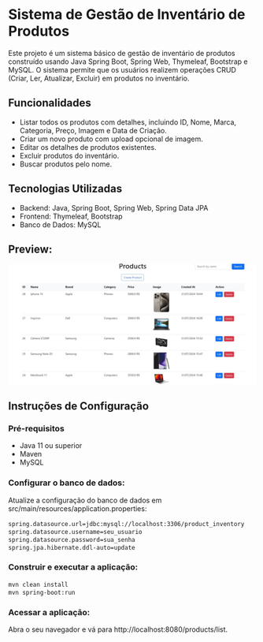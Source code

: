 # Sistema de Gestão de Inventário de Produtos

<p>Este projeto é um sistema básico de gestão de inventário de produtos construído usando Java Spring Boot, Spring Web, Thymeleaf, Bootstrap e MySQL.
O sistema permite que os usuários realizem operações CRUD (Criar, Ler, Atualizar, Excluir) em produtos no inventário. </p>

## Funcionalidades
- Listar todos os produtos com detalhes, incluindo ID, Nome, Marca, Categoria, Preço, Imagem e Data de Criação.
- Criar um novo produto com upload opcional de imagem.
- Editar os detalhes de produtos existentes.
- Excluir produtos do inventário.
- Buscar produtos pelo nome.

## Tecnologias Utilizadas
- Backend: Java, Spring Boot, Spring Web, Spring Data JPA
- Frontend: Thymeleaf, Bootstrap
- Banco de Dados: MySQL

## Preview:
![image preview](preview1.jpeg)

## Instruções de Configuração

### Pré-requisitos
- Java 11 ou superior
- Maven
- MySQL

### Configurar o banco de dados:
Atualize a configuração do banco de dados em src/main/resources/application.properties:
```
spring.datasource.url=jdbc:mysql://localhost:3306/product_inventory
spring.datasource.username=seu_usuario
spring.datasource.password=sua_senha
spring.jpa.hibernate.ddl-auto=update
```

### Construir e executar a aplicação:
```
mvn clean install
mvn spring-boot:run
```

### Acessar a aplicação:
Abra o seu navegador e vá para http://localhost:8080/products/list.
